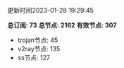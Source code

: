 更新时间2023-01-28 19:29:45

**总订阅: 73**
**总节点: 2162**
**有效节点: 307**
- trojan节点: 45
- v2ray节点: 135
- ss节点: 127

